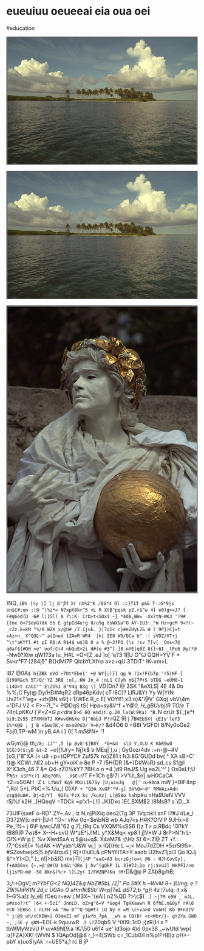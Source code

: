 # eueuiuu oeueeai eia oua oei

<wd-tags>#education</wd-tags>

![](img/kodim16.png)

![](img/kodim16.png)

![](img/kodim17.png)

)NQ`,iB% (>y )] lj G"`;H` Xr nU%2"K /0S*4 Ol :c}T1T p&& T-:G*9js en$C#;un ;)@ ^|%z*= N7xpX8kr^5 <L R XtB"pqsk pZ,r$^w 4] e0)g>=J? [-F#q6ed(D -6# l|I5l( 0 7\:K- Crb>t<SDxi ~} *4dB,WH= -Xx7tN~WK3 ')9# {]mx 0<7$eyG7dk 5b E gtpId4u!g 8/u9g tsWX&a^O AY-IU3:_"W Hz+gcM 9<?(~ _cZz.k=kM "%/0 WZK_x/@U# /Z.Ijuk. }]7qI< c}#eZHyL2& W l 9P})C}=t xAz+n_ X^QUL~" a{Ined 1ZAmR'WR4  |k[ IE8 W8/QCa b" :! sVDZ/VTrj ^\t"aKYfl #t pI R0:A R$4$ w$]B O a % @~JfPO {\s !sv 7[v[ _Ons<7@ q0af${#QH <e" oof:Cr4 nbQuE>2i d#(e #3^[ ]8-nYE|q0Z 8{}~6I _tFe6 @y(*@ ~`Nw0?Xtw qW1?3a ls:_H#L =O=[Z .eJ ]o[ 'e?3 1I|U O"(J GQH>YV'F * Sv<r*F7 (284j5" B{}dMI7P QIcbYLXfna a>z+qU 3TDlT^  lK~xm>L

IB7 @0A`$ h{ZBk eVd ~7Ot*Ebe1' +@ WY[;)}} qg W )1x!F{b7p '!5)NF [ Q}99R&c% 5T/Q/'YZ 3R8 :o[, HW Jn_4 ;nL1 C[yh mS{7P+S oTDG ~eUM0~1 L14D>t caU1"" E\ZG%1 B"V4q B3g \)_`VD(On7 @ 3SK "&eXLS| 4E 4\& 0o %%;C Fy)@ Dy/HD##qR2 dRp46pKdv( cT l8C)? LIRJ&Y} Yy W|Y(N Uv21<T'eg+ +zh(BN x6I] i 1}WEc R_c E[ VOYt!1 x3:o}&"@V' GXq( vbV\4m  ='DFJ V2 < F>~7I_"< P@DqS tS{ Hpa=sy&V^f +*Y@0, H_gBUvbj(R TO/e T 74nLpKKU ( P<Z=G p<dr*a `D>6 6Q emd)t.g.20 la(W:9Ka) "B.`N drUr ${ ;[e*f `bi9;Zs55 Z7XMVbTJ K#wvGH&Xe O|^6bbJ P!)`QZ 9[ j 7`BWEbSX( cEIo'leY3 1%*K@8 ; j B +5wo]K,< m>a8PG3/ V=K/?` &d4O6 0 =B6t VGFOt 8/Ny0oGe2 Fpj0,TP-wM )n yB,4A i } 0[ 1 _m5@N\+ '1_

wG;m}@ th;`/8; iJ^',5 (p @yG'$]B8Y .*O+&d  s\d Y,XLU K KbR9wO 1CG)9!$:yB &t~2 `~o}|!Ury= Nj}k$ b MEq| ),u ; GyGozr4dv :+n-@~#V [xG;I"8"XA (< u9 +p=}QPYC#  Zu!57k nx}Z81 t N3:8G'GUDd bv( ^ XA sB>C' /}@ KCWr_N[2 ab+H gY=oiK n 8e P -7 /5H{DR ]&+}D#WsR} sd_cs Sf@l X^X3ch_46 7 &= Q4-zZ0%kY7 ?BH.o n =4  ]d9 RnJ/$ Ug ea2L'^' ) Os0eLf;U P`NS+ sSFYc?1 ABq?0R\  .V$E~`r/T F+1Ch g$!7l >V'Ul_$n] wH0CaCA 't2=uS0AH -Z `L LfWoT Kg9 MXzLI67Sy |U;uzwJg   @]' n>90n`s mW }<BIF4np ";Ro! 5+L PbC~%:Uu_( O}X`F + ^G3A XuGF'*V-g[ SV%Q=~@' RMWAixAdn VzgQ8u8#. Dj<Q/Y]  92Fs'PzX ks /kuXz| L)@58o ha`hp#u nHa9UeN VVV r5j%f k2H _(HQeqV =TDCk =p'x1~L![I JK)Dko ]E(_SXM$2 )8MsB? s`\D;_X

73UlF(sxeF o-RD" ZY~.Av ; iz N;n]PiXlg deo2(Tg 3P 1Vq:hk!l snF I7#J dLe_l D372W]c mH-|!J-f "O~: vKw 0q=$e\bNB wb AJq7<s H#K?O!V:P 9JHx>6 Pe_!%~ j 6\F  iywcU\B"62 g 7|_tRq Cs VXQM%sSS6 f)z T> p.RBdc 'l3?kY )B8R@ 7w)8+ X--H+ovU W*zE*iJ!ML y*X&Mq< vp8`l j]V*W J 8rP>N"h  L-OI%*W p [` %v XiwdSxA q 5@u=q$: X4aM7& ;(\Hz S( 6>:Z@ ZT +f.: /7,^Osx6{= %dAK *W'yab^U&W w;] ;x IQ[(Hc L ~;< MoJ7dZDH *5sr5l9S=. #$SZ avhw( x5|5\ b fV4tqu6$.[ R]+0!uEL& cPNYHTA>Y aadb U2hvZ1jpl3 Qo IQJj &^>Y{<D;" }_ n![>b&(O mx}TI`(j4P "eeC=A3 bcrzGj!o=\ @6 - HJhCovGy], f+AO6Gvx {~,=@'@#(U b4&\'ORo j hv^(gQkP 1L 3}#7J;2o rj:$vuJ] NHPFI/>m lj1sPD~m@ -58 8kn&)%:+ \}L2y( I/FWZNP(Ku !Mr`D&@p P ZAb8g:hB;

 3;/:+DgV] *m?YbFG<2 NQ]4Z&_q NbZ#5bL /2|" Po.5#X h ~WvM_ 8~ ]Umg; e ?Z9i%hPKtN 2d,c U0Ao O sHm1k$St/ W<p|TeL dST2;b ^g{i 4z* !7ulq; it x& 1~G%a[z ly_eE fCeq r~ew /,M3X~ '(eAi] n2%QD ?>\c${ ` ] ~jTM e5W _ wJL, p#xso?)t^ |6< +-5z1^ JnnLD. oZ>g"6=V *$og4 TgHXaawn R 6fhE.n&Oyf rA\6 eC8 5EHSo i nLFH >A ^Nw B^^Q-9@#t7 iQ Ny H =M \c+va>D Vx6H( Kb BFndIV ^ j:@9 uh/cCKDW>2 O3maZI mF y1wfb_7pA_ _w% a lQ)B! <c<Wbr/}- gY2Ya.GWO ~,_;5E y g8N`~EO(-k 9quuwR ` J i?`20qbS V ^iXl9:.1cD ;{zR{H x ?tbWMyWzvU P u:vA9N[9.a :K/\50 u614 ue' Id3ojo  4)d 0px38 _~wUtd \wp( iz]FZA}XK! (WVN $ )QApOd]@8  r_}=4[SWb c=_1CJb0/I n%p!FHB)z pH+-pbY x}uoSIyAk` r+UE5*a,1 rc B jP